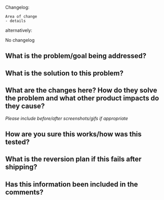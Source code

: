 Changelog:

```
Area of change
- details
```

alternatively:

No changelog

## What is the problem/goal being addressed?

## What is the solution to this problem?

## What are the changes here? How do they solve the problem and what other product impacts do they cause?
*Please include before/after screenshots/gifs if appropriate*

## How are you sure this works/how was this tested?

## What is the reversion plan if this fails after shipping?

## Has this information been included in the comments?
